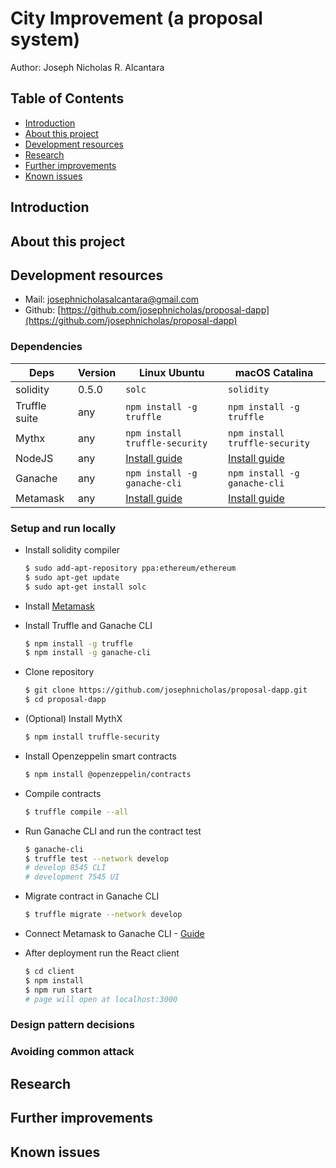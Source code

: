# City Improvement (a proposal system)

Author: Joseph Nicholas R. Alcantara

## Table of Contents
- [Introduction](#introduction)
- [About this project](#about-this-project)
- [Development resources](#development-resources)
- [Research](#research)
- [Further improvements](#further-improvements)
- [Known issues](#known-issues)

## Introduction

## About this project

## Development resources

- Mail: [josephnicholasalcantara@gmail.com](mailto:josephnicholasalcantara@gmail.com)
- Github: [https://github.com/josephnicholas/proposal-dapp](https://github.com/josephnicholas/proposal-dapp)

### Dependencies

| Deps          | Version| Linux Ubuntu    | macOS Catalina     |
| ------------  | -------| --------------  | ------------------ |
| solidity      | 0.5.0  | `solc`                        | `solidity`|
| Truffle suite | any    | `npm install -g truffle`      | `npm install -g truffle`  |
| Mythx         | any    | `npm install truffle-security`| `npm install truffle-security`  |
| NodeJS        | any    | [Install guide](https://nodejs.org/en/download/package-manager/) | [Install guide](https://nodejs.org/en/download/package-manager/)  |
| Ganache       | any    | `npm install -g ganache-cli`  | `npm install -g ganache-cli`  |
| Metamask      | any    | [Install guide](https://metamask.io/)  | [Install guide](https://metamask.io/)  |

### Setup and run locally

- Install solidity compiler
    ```bash
    $ sudo add-apt-repository ppa:ethereum/ethereum
    $ sudo apt-get update
    $ sudo apt-get install solc
    ```
- Install [Metamask](https://metamask.io/)
- Install Truffle and Ganache CLI
    ```bash
    $ npm install -g truffle
    $ npm install -g ganache-cli
    ```
- Clone repository
    ```bash
    $ git clone https://github.com/josephnicholas/proposal-dapp.git
    $ cd proposal-dapp
    ```

- (Optional) Install MythX
    ```bash
    $ npm install truffle-security
    ```

- Install Openzeppelin smart contracts
    ```bash
    $ npm install @openzeppelin/contracts
    ```

- Compile contracts
    ```bash
    $ truffle compile --all
    ```

- Run Ganache CLI and run the contract test
    ```bash
    $ ganache-cli
    $ truffle test --network develop
    # develop 8545 CLI
    # development 7545 UI
    ```

- Migrate contract in Ganache CLI
    ```bash
    $ truffle migrate --network develop
    ```

- Connect Metamask to Ganache CLI - [Guide](https://www.trufflesuite.com/tutorials/pet-shop#interacting-with-the-dapp-in-a-browser)

- After deployment run the React client
    ```bash
    $ cd client
    $ npm install
    $ npm run start
    # page will open at localhost:3000
    ```

### Design pattern decisions

### Avoiding common attack

## Research

## Further improvements

## Known issues

